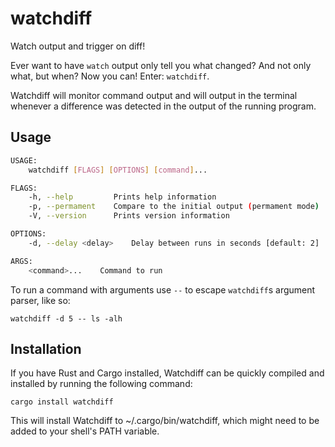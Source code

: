# watchdiff
Watch output and trigger on diff!

Ever want to have `watch` output only tell you what changed? And not only what, but when? Now you can! Enter: `watchdiff`.

Watchdiff will monitor command output and will output in the terminal whenever a difference was detected in the output of the running program.

## Usage

```bash
USAGE:
    watchdiff [FLAGS] [OPTIONS] [command]...

FLAGS:
    -h, --help         Prints help information
    -p, --permament    Compare to the initial output (permament mode)
    -V, --version      Prints version information

OPTIONS:
    -d, --delay <delay>    Delay between runs in seconds [default: 2]

ARGS:
    <command>...    Command to run
```

To run a command with arguments use `--` to escape `watchdiff`s argument parser, like so:
```
watchdiff -d 5 -- ls -alh
```

## Installation

If you have Rust and Cargo installed, Watchdiff can be quickly compiled and installed by running the following command:
```
cargo install watchdiff
```
This will install Watchdiff to ~/.cargo/bin/watchdiff, which might need to be added to your shell's PATH variable.
